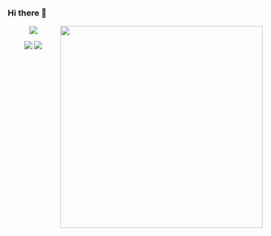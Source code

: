 ### Hi there 👋

<img align="right" src="https://github-readme-stats.vercel.app/api?username=eliorc&theme=gruvbox&count_private=true" width="400" />

<p align="center">
  <a href="https://www.linkedin.com/in/malik-ahmed-bd/"><img src="https://img.shields.io/badge/LinkedIn-0077B5?style=flat&logo=linkedin&logoColor=white" /></a>
</p>


<p align="center">
  <a href="https://www.credly.com/badges/4dc65e68-b4ab-4c0b-983f-9b6612f4c8a8/public_url"><img src="https://images.credly.com/size/220x220/images/5cc4fa32-c08f-43c5-ae31-3184e172ad34/CERT-Associate-Data-Analyst-600x600.png" /></a>
  <a href="https://www.credly.com/badges/55e8a313-8c03-4c57-8d22-bc338f89e0f3/public_url"><img src="https://images.credly.com/size/220x220/images/4136ced8-75d5-4afb-8677-40b6236e2672/azure-ai-fundamentals-600x600.png" /></a>
</p>
<!--
**Tismalik/tismalik** is a ✨ _special_ ✨ repository because its `README.md` (this file) appears on your GitHub profile.

Here are some ideas to get you started:

- 🔭 I’m currently working on ...
- 🌱 I’m currently learning ...
- 👯 I’m looking to collaborate on ...
- 🤔 I’m looking for help with ...
- 💬 Ask me about ...
- 📫 How to reach me: ...
- 😄 Pronouns: ...
- ⚡ Fun fact: ...
-->
